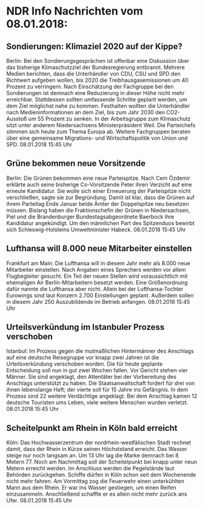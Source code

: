 # NDR Info Nachrichten vom 08.01.2018:


## Sondierungen: Klimaziel 2020 auf der Kippe?
Berlin: Bei den Sondierungsgesprächen ist offenbar eine Diskussion über das bisherige Klimaschutzziel der Bundesregierung entbrannt. Mehrere Medien berichten, dass die Unterhändler von CDU, CSU und SPD den Richtwert aufgeben wollen, bis 2020 die Treibhausgasemissionen um 40 Prozent zu verringern. Nach Einschätzung der Fachgruppe bei den Sondierungen ist demnach eine Reduzierung in dieser Höhe nicht mehr erreichbar. Stattdessen sollten umfassende Schritte geplant werden, um dem Ziel möglichst nahe zu kommen. Festhalten wollten die Unterhändler nach Medieninformationen an dem Ziel, bis zum Jahr 2030 den CO2-Ausstoß um 55 Prozent zu senken. In der Arbeitsgruppe zum Klimaschutz sitzt unter anderem Niedersachsens Ministerpräsident Weil. Die Parteichefs stimmen sich heute zum Thema Europa ab. Weitere Fachgruppen beraten über eine gemeinsame Migrations- und Wirtschaftspolitik von Union und SPD. 08.01.2018 15:45 Uhr 

## Grüne bekommen neue Vorsitzende
Berlin: Die Grünen bekommen eine neue Parteispitze. Nach Cem Özdemir erklärte auch seine bisherige Co-Vorsitzende Peter ihren Verzicht auf eine erneute Kandidatur. Sie wolle sich einer Erneuerung der Parteispitze nicht verschließen, sagte sie zur Begründung. Damit ist klar, dass die Grünen auf ihrem Parteitag Ende Januar beide Ämter der Doppelspitze neu besetzen müssen. Bislang haben die Fraktionschefin der Grünen in Niedersachsen, Piel und die Brandenburger Bundestagsabgeordnete Baerbock ihre Kandidatur angekündigt. Um den männlichen Part des Spitzenduos bewirbt sich Schleswig-Holsteins Umweltminister Habeck. 08.01.2018 15:45 Uhr 

## Lufthansa will 8.000 neue Mitarbeiter einstellen
Frankfurt am Main: Die Lufthansa will in diesem Jahr mehr als 8.000 neue Mitarbeiter einstellen. Nach Angaben eines Sprechers werden vor allem Flugbegleiter gesucht. Ein Teil der neuen Stellen wird voraussichtlich mit ehemaligen Air Berlin-Mitarbeitern besetzt werden. Eine Größenordnung dafür nannte die Lufthansa aber nicht. Allein bei der Lufthansa-Tochter Eurowings sind laut Konzern 2.700 Einstellungen geplant. Außerdem sollen in diesem Jahr 250 Auszubildende im Betrieb anfangen. 08.01.2018 15:45 Uhr 

## Urteilsverkündung im Istanbuler Prozess verschoben
Istanbul: Im Prozess gegen die mutmaßlichen Hintermänner des Anschlags auf eine deutsche Reisegruppe vor knapp zwei Jahren ist die Urteilsverkündung verschoben worden. Die für heute geplante Entscheidung soll nun in gut zwei Wochen fallen. Vor Gericht stehen vier Männer. Sie sind angeklagt, den Attentäter bei der Vorbereitung des Anschlags unterstützt zu haben. Die Staatsanwaltschaft fordert für drei von ihnen lebenslange Haft; der vierte soll für 15 Jahre ins Gefängnis. In dem Prozess sind 22 weitere Verdächtige angeklagt. Bei dem Anschlag kamen 12 deutsche Touristen ums Leben, viele weitere Menschen wurden verletzt. 08.01.2018 15:45 Uhr 

## Scheitelpunkt am Rhein in Köln bald erreicht
Köln: Das Hochwasserzentrum der nordrhein-westfälischen Stadt rechnet damit, dass der Rhein in Kürze seinen Höchststand erreicht. Das Wasser steige nur noch langsam an. Um 13 Uhr lag die Marke demnach bei 8 Metern 77. Noch am Nachmittag soll der Scheitelpunkt bei knapp unter neun Metern erreicht werden. Im Anschluss werden die Pegelstände laut Behörden zurückgehen. Schiffe dürfen in Köln schon seit dem Wochenende nicht mehr fahren. Am Vormittag zog die Feuerwehr einen unterkühlten Mann aus dem Rhein. Er war ins Wasser gestiegen, um einen Reifen einzusammeln. Anschließend schaffte er es allein nicht mehr zurück ans Ufer. 08.01.2018 15:45 Uhr 

